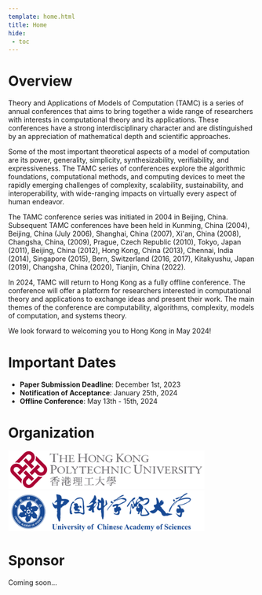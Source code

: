 ```yaml
---
template: home.html
title: Home
hide:
 - toc
---
```


# **Overview**

Theory and Applications of Models of Computation (TAMC) is a series of annual conferences that aims to bring together a wide range of researchers with interests in computational theory and its applications. These conferences have a strong interdisciplinary character and are distinguished by an appreciation of mathematical depth and scientific approaches.
 
Some of the most important theoretical aspects of a model of computation are its power, generality, simplicity, synthesizability, verifiability, and expressiveness. The TAMC series of conferences explore the algorithmic foundations, computational methods, and computing devices to meet the rapidly emerging challenges of complexity, scalability, sustainability, and interoperability, with wide-ranging impacts on virtually every aspect of human endeavor.
 
The TAMC conference series was initiated in 2004 in Beijing, China. Subsequent TAMC conferences have been held in Kunming, China (2004), Beijing, China (July 2006), Shanghai, China (2007), Xi'an, China (2008), Changsha, China, (2009), Prague, Czech Republic (2010), Tokyo, Japan (2011), Beijing, China (2012), Hong Kong, China (2013), Chennai, India (2014), Singapore (2015), Bern, Switzerland (2016, 2017), Kitakyushu, Japan (2019), Changsha, China (2020), Tianjin, China (2022).

In 2024, TAMC will return to Hong Kong as a fully offline conference. The conference will offer a platform for researchers interested in computational theory and applications to exchange ideas and present their work. The main themes of the conference are computability, algorithms, complexity, models of computation, and systems theory.

We look forward to welcoming you to Hong Kong in May 2024!

# **Important Dates**

- **Paper Submission Deadline**: December 1st, 2023
- **Notification of Acceptance**: January 25th, 2024
- **Offline Conference**: May 13th - 15th, 2024

<!-- - **Final Camera Ready Version**: February 1, 2024 -->
<!-- - **Early Registration Deadline**: March 15, 2024 -->

# **Organization**

<img src="./assets/images/polyu.svg" style="width: 400px">
<img src="./assets/images/logo-ucas.png" style="width: 400px;">

# **Sponsor**
<!-- <img src="./assets/images/springer-logo.svg" style="width: 400px;"> -->
Coming soon...
